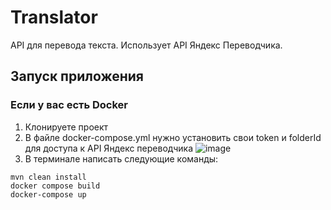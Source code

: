 # Translator
API для перевода текста.
Использует API Яндекс Переводчика.


## Запуск приложения

### Если у вас есть Docker
1. Клонируете проект
2. В файле docker-compose.yml нужно установить свои token и folderId для доступа к API Яндекс переводчика
![image](https://user-images.githubusercontent.com/109170524/230736621-ba0e322f-33b7-4cae-b498-5a55d1afda29.png)
3. В терминале написать следующие команды:
```
mvn clean install
docker compose build
docker-compose up
```
